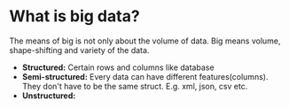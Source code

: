 # What is big data?
The means of big is not only about the volume of data. Big means volume, shape-shifting and variety of the data. 

 - **Structured:** Certain rows and columns like database
 - **Semi-structured:** Every data can have different features(columns). They don't have to be the same struct. E.g. xml, json, csv etc.
 - **Unstructured:** 
